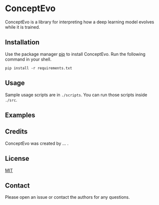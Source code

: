 # ConceptEvo
ConceptEvo is a library for interpreting how a deep learning model evolves while it is trained.

## Installation
Use the package manager [pip](https://pip.pypa.io/en/stable/) to install ConceptEvo.
Run the following command in your shell.
```shell
pip install -r requirements.txt
```

## Usage
Sample usage scripts are in `./scripts`. 
You can run those scripts inside `./src`.

## Examples

## Credits
ConceptEvo was created by ... .

## License
[MIT](https://choosealicense.com/licenses/mit/)

## Contact
Please open an issue or contact the authors for any questions.
